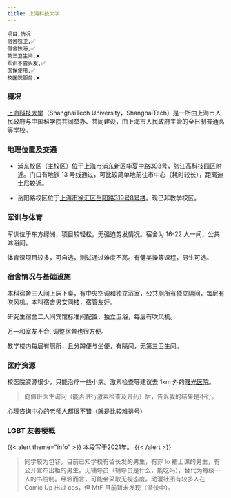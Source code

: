 ```yaml
---
title: 上海科技大学
---
```


```csv
项目,情况
宿舍独卫,✅
宿舍独浴,✅
第三卫生间,❌
军训不管头发,✅
医保使用,✅
校医院服务,❌
```

### 概况

[上海科技大学](https://www.shanghaitech.edu.cn)（ShanghaiTech University，ShanghaiTech）是一所由上海市人民政府与中国科学院共同举办、共同建设，由上海市人民政府主管的全日制普通高等学校。

### 地理位置及交通

- 浦东校区（主校区）位于[上海市浦东新区华夏中路393号](https://amap.com/place/B0FFF3YA07)，张江高科技园区附近。门口有地铁 13 号线通过，可比较简单地前往市中心（耗时较长），距离迪士尼较近。

- 岳阳路校区位于[上海市徐汇区岳阳路319号8号楼](https://amap.com/place/B00157I2GO)。现已非教学校区。

### 军训与体育

军训位于东方绿洲，项目较轻松，无强迫剪发情况。宿舍为 16-22 人一间，公共淋浴间。

体育课项目较多，可自选，测试通过难度不高。有健美操等课程，男生可选。

### 宿舍情况与基础设施

本科宿舍三人间上床下桌，有中央空调和独立浴室，公共厕所有独立隔间，每层有吹风机。本科宿舍男女同楼，宿管友好。

研究生宿舍二人间宾馆标准间配置，独立卫浴，每层有吹风机。

万一和室友不合, 调整宿舍也很方便。

教学楼内每层有厕所，且分蹲便与坐便，有隔间，无第三卫生间。

### 医疗资源

校医院资源很少，只能治疗一些小病。激素检查等建议去 1km 外的[曙光医院](https://amap.com/place/B00151E68A)。

> 向值班医生询问（能否进行激素检查及开药）后，告诉我的结果是不行。

心理咨询中心的老师人都很不错（就是比较难排号）

### LGBT 友善梗概

{{< alert theme="info" >}}
本段写于2021年。
{{< /alert >}}
</p>

> 同学较为包容，目前已知学校有留长发的男生，有穿 lo 裙上课的男生，有公开宣布出柜的男生。无辅导员（辅导员是什么，能吃吗），替代为每级一人的书院制。经验而言，可能会采取无视态度。动漫社团有较多人在 Comic Up 出过 cos，但 MtF 目前暂未发现（潜伏中）。
